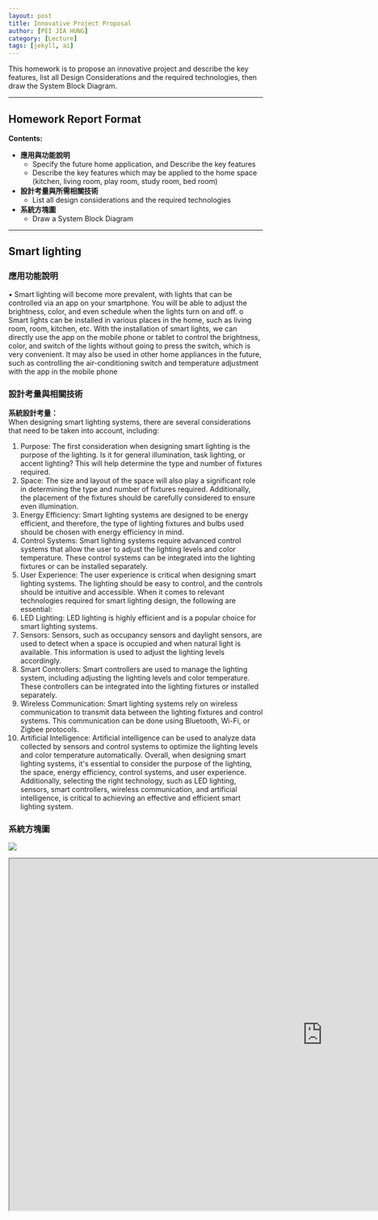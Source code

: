 ```yaml
---
layout: post
title: Innovative Project Proposal
author: [PEI JIA HUNG]
category: [Lecture]
tags: [jekyll, ai]
---
```


This homework is to propose an innovative project and describe the key features, list all Design Considerations and the required technologies, then draw the System Block Diagram.

---
## Homework Report Format
**Contents:**<br>
* **應用與功能說明**
  - Specify the future home application, and Describe the key features
  - Describe the key features which may be applied to the home space (kitchen, living room, play room, study room, bed room)
* **設計考量與所需相關技術**
  - List all design considerations and the required technologies
* **系統方塊圖**
  - Draw a System Block Diagram

---
## Smart lighting

### 應用功能說明
•	Smart lighting will become more prevalent, with lights that can be controlled via an app on your smartphone. You will be able to adjust the brightness, color, and even schedule when the lights turn on and off.
o	Smart lights can be installed in various places in the home, such as living room, room, kitchen, etc. With the installation of smart lights, we can directly use the app on the mobile phone or tablet to control the brightness, color, and switch of the lights without going to press the switch, which is very convenient. It may also be used in other home appliances in the future, such as controlling the air-conditioning switch and temperature adjustment with the app in the mobile phone


### 設計考量與相關技術
**系統設計考量：**<br>
When designing smart lighting systems, there are several considerations that need to be taken into account, including:
1.	Purpose: The first consideration when designing smart lighting is the purpose of the lighting. Is it for general illumination, task lighting, or accent lighting? This will help determine the type and number of fixtures required.
2.	Space: The size and layout of the space will also play a significant role in determining the type and number of fixtures required. Additionally, the placement of the fixtures should be carefully considered to ensure even illumination.
3.	Energy Efficiency: Smart lighting systems are designed to be energy efficient, and therefore, the type of lighting fixtures and bulbs used should be chosen with energy efficiency in mind.
4.	Control Systems: Smart lighting systems require advanced control systems that allow the user to adjust the lighting levels and color temperature. These control systems can be integrated into the lighting fixtures or can be installed separately.
5.	User Experience: The user experience is critical when designing smart lighting systems. The lighting should be easy to control, and the controls should be intuitive and accessible.
When it comes to relevant technologies required for smart lighting design, the following are essential:
1.	LED Lighting: LED lighting is highly efficient and is a popular choice for smart lighting systems.
2.	Sensors: Sensors, such as occupancy sensors and daylight sensors, are used to detect when a space is occupied and when natural light is available. This information is used to adjust the lighting levels accordingly.
3.	Smart Controllers: Smart controllers are used to manage the lighting system, including adjusting the lighting levels and color temperature. These controllers can be integrated into the lighting fixtures or installed separately.
4.	Wireless Communication: Smart lighting systems rely on wireless communication to transmit data between the lighting fixtures and control systems. This communication can be done using Bluetooth, Wi-Fi, or Zigbee protocols.
5.	Artificial Intelligence: Artificial intelligence can be used to analyze data collected by sensors and control systems to optimize the lighting levels and color temperature automatically.
Overall, when designing smart lighting systems, it's essential to consider the purpose of the lighting, the space, energy efficiency, control systems, and user experience. Additionally, selecting the right technology, such as LED lighting, sensors, smart controllers, wireless communication, and artificial intelligence, is critical to achieving an effective and efficient smart lighting system.


### 系統方塊圖
![](https://github.com/peijia0809/MCU-project/blob/main/_posts/%E5%9C%96%E7%89%871.png?raw=true)
<iframe width="1239" height="697" src="https://www.youtube.com/embed/x5Md0yld_bQ" title="

<br>
<br>

*This site was last updated {{ site.time | date: "%B %d, %Y" }}.*



